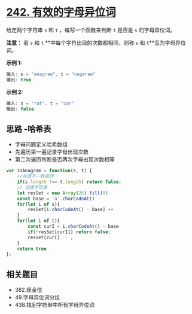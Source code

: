 # [242. 有效的字母异位词](https://leetcode.cn/problems/valid-anagram/)

给定两个字符串 `s` 和 `t` ，编写一个函数来判断 `t` 是否是 `s` 的字母异位词。

**注意：** 若 `s` 和 `t` **中每个字符出现的次数都相同，则称 `s` 和 `t`**互为字母异位词。

**示例 1:**

```js
输入: s = "anagram", t = "nagaram"
输出: true
```

**示例 2:**

```js
输入: s = "rat", t = "car"
输出: false
```

## 思路 -哈希表

- 字母问题定义哈希数组
- 先遍历第一遍记录字母出现次数
- 第二次遍历判断是否两次字母出现次数相等

```js
var isAnagram = function(s, t) {
    //长度不一致返回
    if(s.length !== t.length) return false;
    // 创建字母表
    let resSet = new Array(26).fill(0)
    const base = 'a'.charCodeAt()
    for(let i of s){
        resSet[i.charCodeAt() - base] ++
    }
    for(let i of t){
        const curI = i.charCodeAt() - base
        if(!resSet[curI]) return false;
        resSet[curI] -- ;
    }
    return true
};
```

## 相关题目

- 382.赎金信
- 49.字母异位词分组
- 438.找到字符串中所有字母异位词
